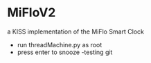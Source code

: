 # MiFloV2
a KISS implementation of the MiFlo Smart Clock

- run threadMachine.py as root
- press enter to snooze
-testing git